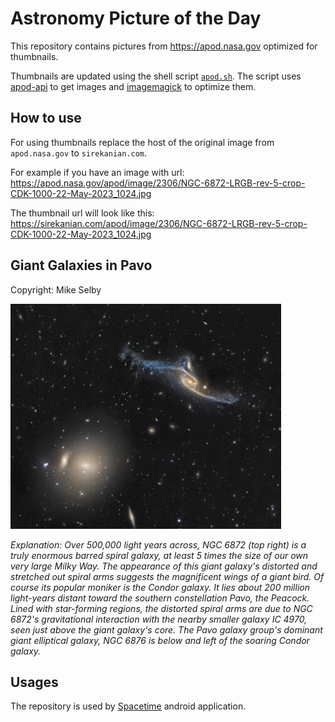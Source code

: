# Astronomy Picture of the Day

This repository contains pictures from https://apod.nasa.gov optimized for thumbnails.

Thumbnails are updated using the shell script [`apod.sh`](apod.sh). The script
uses [apod-api](https://github.com/nasa/apod-api) to get images and [imagemagick](https://imagemagick.org) to
optimize them.

## How to use

For using thumbnails replace the host of the original image from `apod.nasa.gov` to `sirekanian.com`.

For example if you have an image with url:<br>
https://apod.nasa.gov/apod/image/2306/NGC-6872-LRGB-rev-5-crop-CDK-1000-22-May-2023_1024.jpg

The thumbnail url will look like this:<br>
https://sirekanian.com/apod/image/2306/NGC-6872-LRGB-rev-5-crop-CDK-1000-22-May-2023_1024.jpg

## Giant Galaxies in Pavo

Copyright: Mike Selby

[![the picture of the day][1]][2]

_Explanation: Over 500,000 light years across, NGC 6872 (top right) is a truly enormous barred spiral galaxy, at least 5 times the size of our own very large Milky Way. The appearance of this giant galaxy's distorted and stretched out spiral arms suggests the magnificent wings of a giant bird. Of course its popular moniker is the Condor galaxy. It lies about 200 million light-years distant toward the southern constellation Pavo, the Peacock. Lined with star-forming regions, the distorted spiral arms are due to NGC 6872's gravitational interaction with the nearby smaller galaxy IC 4970, seen just above the giant galaxy's core. The Pavo galaxy group's dominant giant elliptical galaxy, NGC 6876 is below and left of the soaring Condor galaxy._

## Usages

The repository is used by [Spacetime][3] android application.

[1]: image/2306/NGC-6872-LRGB-rev-5-crop-CDK-1000-22-May-2023_1024.jpg

[2]: https://apod.nasa.gov/apod/image/2306/NGC-6872-LRGB-rev-5-crop-CDK-1000-22-May-2023_1024.jpg

[3]: https://github.com/sirekanian/spacetime
